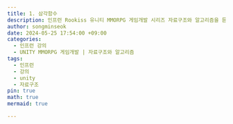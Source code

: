 ```yaml
---
title: 1. 삼각함수
description: 인프런 Rookiss 유니티 MMORPG 게임개발 시리즈 자료구조와 알고리즘을 듣고 리뷰한 내용입니다.
author: songminseok
date: 2024-05-25 17:54:00 +09:00
categories:
  - 인프런 강의
  - UNITY MMORPG 게임개발 | 자료구조와 알고리즘
tags:
  - 인프런
  - 강의
  - unity
  - 자료구조
pin: true
math: true
mermaid: true

---
```



